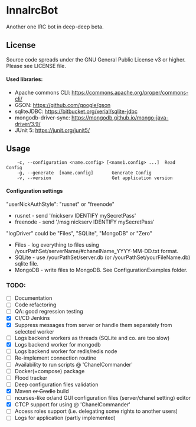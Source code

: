 # InnaIrcBot

Another one IRC bot in deep-deep beta.

## License
Source code spreads under the GNU General Public License v3 or higher. Please see LICENSE file.

#### Used libraries:
* Apache commons CLI: https://commons.apache.org/proper/commons-cli/
* GSON: https://github.com/google/gson
* sqliteJDBC: https://bitbucket.org/xerial/sqlite-jdbc
* mongodb-driver-sync: https://mongodb.github.io/mongo-java-driver/3.9/
* JUnit 5: https://junit.org/junit5/

## Usage
``` 
 	-c, --configuration <name.config> [<name1.config> ...]	Read Config
 	-g, --generate	[name.config]		Generate Config
 	-v, --version						Get application version
```
#### Configuration settings
"userNickAuthStyle": "rusnet" or "freenode"
* rusnet - send '/nickserv IDENTIFY mySecretPass'
* freenode - send '/msg nickserv IDENTIFY mySecretPass'

"logDriver" could be "Files", "SQLite", "MongoDB" or "Zero"
* Files - log everything to files using /yourPathSet/serverName/#chanelName_YYYY-MM-DD.txt format.
* SQLite - use /yourPathSet/server.db (or /yourPathSet/yourFileName.db) sqlite file.
* MongoDB - write files to MongoDB. See ConfigurationExamples folder.

### TODO:
- [ ] Documentation
- [ ] Code refactoring
- [ ] QA: good regression testing
- [x] CI/CD Jenkins
- [x] Suppress messages from server or handle them separately from selected worker
- [ ] Logs backend workers as threads (SQLite and co. are too slow)
- [x] Logs backend worker for mongodb 
- [ ] Logs backend worker for redis/redis node
- [ ] Re-implement connection routine
- [ ] Availability to run scripts @ 'ChanelCommander' 
- [ ] Docker(+compose) package
- [ ] Flood tracker
- [ ] Deep configuration files validation
- [x] Maven ~~or Gradle~~ build
- [ ] ncurses-like or/and GUI configuration files (server/chanel setting) editor
- [x] CTCP support for using @ 'ChanelCommander'
- [ ] Access roles support (i.e. delegating some rights to another users)
- [ ] Logs for application (partly implemented)